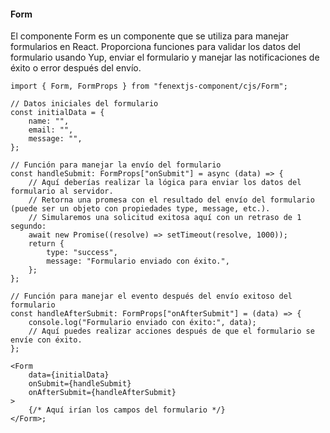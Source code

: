 #### Form

El componente Form es un componente que se utiliza para manejar formularios en React. Proporciona funciones para validar los datos del formulario usando Yup, enviar el formulario y manejar las notificaciones de éxito o error después del envío.

```tsx
import { Form, FormProps } from "fenextjs-component/cjs/Form";

// Datos iniciales del formulario
const initialData = {
    name: "",
    email: "",
    message: "",
};

// Función para manejar la envío del formulario
const handleSubmit: FormProps["onSubmit"] = async (data) => {
    // Aquí deberías realizar la lógica para enviar los datos del formulario al servidor.
    // Retorna una promesa con el resultado del envío del formulario (puede ser un objeto con propiedades type, message, etc.).
    // Simularemos una solicitud exitosa aquí con un retraso de 1 segundo:
    await new Promise((resolve) => setTimeout(resolve, 1000));
    return {
        type: "success",
        message: "Formulario enviado con éxito.",
    };
};

// Función para manejar el evento después del envío exitoso del formulario
const handleAfterSubmit: FormProps["onAfterSubmit"] = (data) => {
    console.log("Formulario enviado con éxito:", data);
    // Aquí puedes realizar acciones después de que el formulario se envíe con éxito.
};

<Form
    data={initialData}
    onSubmit={handleSubmit}
    onAfterSubmit={handleAfterSubmit}
>
    {/* Aquí irían los campos del formulario */}
</Form>;
```
